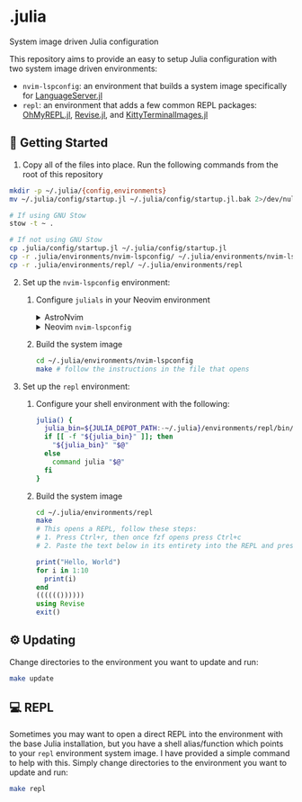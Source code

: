 # .julia

System image driven Julia configuration

This repository aims to provide an easy to setup Julia configuration with two system image driven environments:

- `nvim-lspconfig`: an environment that builds a system image specifically for [LanguageServer.jl](https://github.com/julia-vscode/LanguageServer.jl)
- `repl`: an environment that adds a few common REPL packages: [OhMyREPL.jl](https://github.com/KristofferC/OhMyREPL.jl), [Revise.jl](https://github.com/timholy/Revise.jl), and [KittyTerminalImages.jl](https://github.com/simonschoelly/KittyTerminalImages.jl)

## 🚀 Getting Started

1. Copy all of the files into place. Run the following commands from the root of this repository

```sh
mkdir -p ~/.julia/{config,environments}
mv ~/.julia/config/startup.jl ~/.julia/config/startup.jl.bak 2>/dev/null

# If using GNU Stow
stow -t ~ .

# If not using GNU Stow
cp .julia/config/startup.jl ~/.julia/config/startup.jl
cp -r .julia/environments/nvim-lspconfig/ ~/.julia/environments/nvim-lspconfig
cp -r .julia/environments/repl/ ~/.julia/environments/repl
```

2. Set up the `nvim-lspconfig` environment:

   1. Configure `julials` in your Neovim environment

      <details>
      <summary>AstroNvim</summary>

      Save the following as `julials.lua` in your `plugins/` folder:

      ```julia
      return {
        "AstroNvim/astrolsp",
        opts = {
          servers = { "julials" },
          config = {
            julials = {
              on_new_config = function(new_config)
                -- check for nvim-lspconfig julia sysimage shim
                local julia = (vim.env.JULIA_DEPOT_PATH or vim.fn.expand "~/.julia")
                  .. "/environments/nvim-lspconfig/bin/julia"
                if require("lspconfig").util.path.is_file(julia) then
                  new_config.cmd[1] = julia
                else
                  new_config.autostart = false -- only auto start if sysimage is available
                end
              end,
              settings = {
                julia = {
                  lint = {
                    -- recommended default used by Julia VS Code extension
                    missingrefs = "none",
                  },
                },
              },
            },
          },
        },
      }
      ```

      </details>

      <details>
      <summary>Neovim <code>nvim-lspconfig</code></summary>

      Save the following where necessary in your configuration:

      ```julia
      require("lspconfig").julials.setup({
          on_new_config = function(new_config, _)
              local julia = vim.fn.expand("~/.julia/environments/nvim-lspconfig/bin/julia")
              if require("lspconfig").util.path.is_file(julia) then
                  new_config.cmd[1] = julia
              end
          end,
          -- ...
      })
      ```

      </details>

   2. Build the system image

      ```sh
      cd ~/.julia/environments/nvim-lspconfig
      make # follow the instructions in the file that opens
      ```

3. Set up the `repl` environment:

   1. Configure your shell environment with the following:

      ```sh
      julia() {
        julia_bin=${JULIA_DEPOT_PATH:-~/.julia}/environments/repl/bin/julia
        if [[ -f "${julia_bin}" ]]; then
          "${julia_bin}" "$@"
        else
          command julia "$@"
        fi
      }
      ```

   2. Build the system image

      ```sh
      cd ~/.julia/environments/repl
      make
      # This opens a REPL, follow these steps:
      # 1. Press Ctrl+r, then once fzf opens press Ctrl+c
      # 2. Paste the text below in its entirety into the REPL and press Enter
      ```

      ```julia
      print("Hello, World")
      for i in 1:10
        print(i)
      end
      (((((())))))
      using Revise
      exit()
      ```

## ⚙️ Updating

Change directories to the environment you want to update and run:

```sh
make update
```

## 💻 REPL

Sometimes you may want to open a direct REPL into the environment with the base Julia installation, but you have a shell alias/function which points to your `repl` environment system image. I have provided a simple command to help with this. Simply change directories to the environment you want to update and run:

```sh
make repl
```
